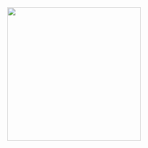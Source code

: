 <div align="center">
  <img src="https://i.gifer.com/embedded/download/Anm7.gif" height="300"/>
</div>
